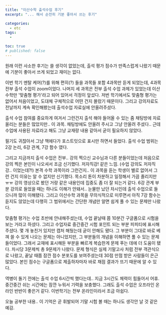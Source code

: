 ```yaml
---
title: "이산수학 출석수업 후기"
excerpt: "... 해서 순전히 기분 좋아서 쓰는 후기"

categories:
  - etc
tags:
  -

toc: true
# published: false
---
```


원래 이런 사소한 후기는 쓸 생각이 없었는데, 출석 평가 점수가 만족스럽게 나왔기 때문에 기분이 좋아서 쓰게 되었고 재미는 없다.

이번 학기 멘탈 케어(?)를 위해 편히(?) 들을 과목들 포함 4과목만 듣게 되었는데, 4과목 전부 출석 수업이 zoom이었다. 나머지 세 과목은 전부 출석 수업 과제가 있었는데 이산수학만 '맞춤형 평가'라고 되어 있어서 걱정이 앞섰다. 저번 학기에서도 맞춤형 평가는 없어서 처음이었고, 도대체 구체적으로 어떤 건지 몰랐기 때문이다. 그리고 강의자료도 전날까지 계속 확인해봤는데 출석수업 자료실에 안올려주셨다.

출석 수업 참여를 중요하게 여겨서 그런건지 출석 해야 들어올 수 있는 줌 채팅방에 자료 올리는 분들은 많았지만.. 이 과목. 채팅방에도 안올려 주시고 그냥 안올려 주셨다.. 근데 수업에 사용된 자료라고 해도 그냥 교재랑 내용 같아서 굳이 필요하지 않았다.

필기도 귀찮아서 그냥 책에다가 포스트잇으로 표시만 하면서 들었다. 출석 수업 범위는 2강 논리, 6강 관계, 7강 함수 였다.

그리고 지금까지 출석 수업은 전부.. 강의 찍으신 교수님과 다른 분들이었는데 처음으로 강의 찍은 본인이 나오셔서 조금 신기했다. 저자직강! 같은 느낌. (수업 강의도 저자직강.. 이었는데?!) 본격 수학 과목이라 그런건지.. 이 과목을 듣는 학생이 별로 없어서 그런 건지 이유는 알 수 없지만 신기했다. 목소리 톤이 차분하고 일정해서 가끔 졸리지만 ㅠㅠ 강의 영상으로 봤던 거랑 같은 내용인데 집중도 좀 더 잘 되는거 같다. 6강 관계 부분 강의로 들었을 때는 하나도 이해가 안돼서.. 눈물만 났던 차시인데 출석 수업으로 들으니까 많이 이해됐다. 그리고 이산수학 과목을 무의식적으로 미루면서 아직 7강 함수는 듣지도 않았는데 다행히 그 범위에서는 간단한 개념만 알면 쉽게 풀 수 있는 문제만 나왔다.

맞춤형 평가는 수업 초반에 안내해주셨는데, 수업 끝날때 쯤 10분간 구글폼으로 시험을 보는 거라고 하셨다. 그리고 수업자료 중간중간 시험 포인트 되는 부분 피피티에 표시해 주셨다. 몇 개 놓친거 있지만 캡처 해뒀는데 굳이 안해도 됐다. 그 부분이 그대로 바로 베껴 쓸 수 있게 나오는 문제는 아니었지만, 그 부분들의 개념을 이해하면 풀 수 있는 문제들이었다. 그래서 교재에 표시해둔 부분을 빠르게 복습한게 문제 푸는 데에 더 도움이 됐다. 차시당 3문제씩 총 9문제가 나왔다. 문제 형식은 실제 기말고사 처럼 전부 객관식으로 나왔고, 끝날 때쯤 잠깐 점수 분포도를 보여주셨는데 30점 만점 받은 사람들이 은근 많았다. 본인 점수는 구글폼으로 제출하자마자 바로 채점 결과가 뜨기 때문에 알 수 있다.

역병이 돌기 전에는 출석 수업 6시간씩 했다는데.. 지금 3시간도 체력이 힘들어서 어휴. 중간중간 쉬는 시간에는 잠깐 누워서 기력을 보충했다. 그래도 출석 수업은 오프라인 온라인 반반이 좋은거 같다. 이번학기는 전부 온라인이라서 조금 아쉽다.

오늘 공부한 내용.. 이 기억은 곧 휘발되어 기말 시험 볼 때는 하나도 생각안 날 것 같은 예감.
